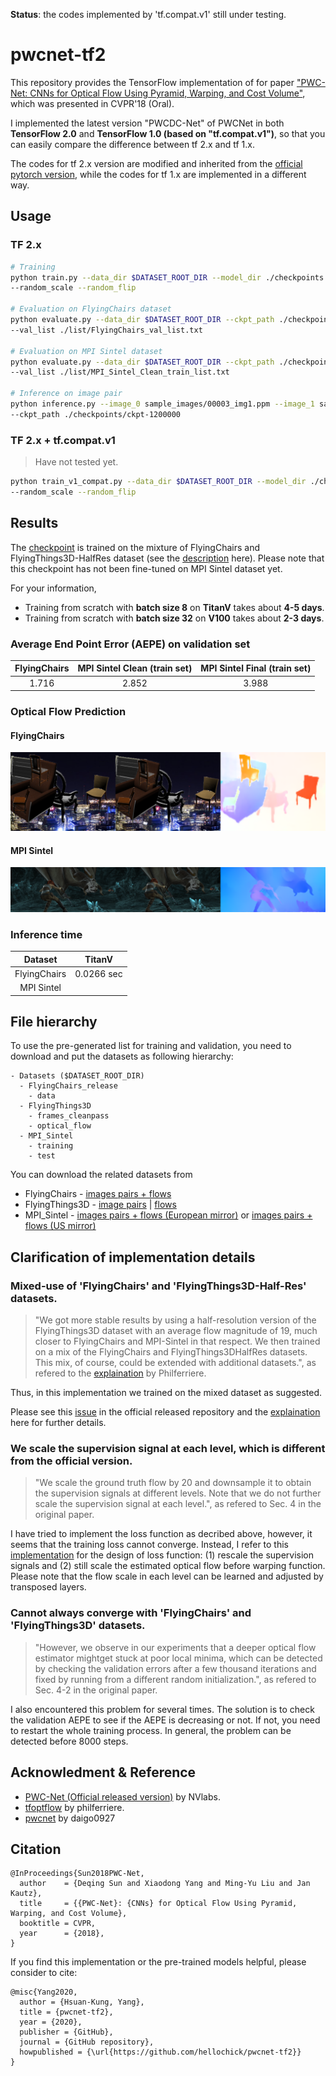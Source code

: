 **Status**: the codes implemented by 'tf.compat.v1' still under testing.

# pwcnet-tf2
This repository provides the TensorFlow implementation of for paper ["PWC-Net: CNNs for Optical Flow Using Pyramid, Warping, and Cost Volume"](https://arxiv.org/abs/1709.02371.pdf), which was presented in CVPR'18 (Oral). 

I implemented the latest version "PWCDC-Net" of PWCNet in both **TensorFlow 2.0** and **TensorFlow 1.0 (based on "tf.compat.v1")**, so that you can easily compare the difference between tf 2.x and tf 1.x.

The codes for tf 2.x version are modified and inherited from the [official pytorch version](https://github.com/NVlabs/PWC-Net/tree/master/PyTorch), while the codes for tf 1.x are implemented in a different way.

## Usage
### TF 2.x
```bash
# Training
python train.py --data_dir $DATASET_ROOT_DIR --model_dir ./checkpoints \
--random_scale --random_flip

# Evaluation on FlyingChairs dataset
python evaluate.py --data_dir $DATASET_ROOT_DIR --ckpt_path ./checkpoints/ckpt-1200000 \
--val_list ./list/FlyingChairs_val_list.txt

# Evaluation on MPI Sintel dataset
python evaluate.py --data_dir $DATASET_ROOT_DIR --ckpt_path ./checkpoints/ckpt-1200000 \
--val_list ./list/MPI_Sintel_Clean_train_list.txt

# Inference on image pair
python inference.py --image_0 sample_images/00003_img1.ppm --image_1 sample_images/00003_img2.ppm \
--ckpt_path ./checkpoints/ckpt-1200000 
```

### TF 2.x + tf.compat.v1
> Have not tested yet.

```bash
python train_v1_compat.py --data_dir $DATASET_ROOT_DIR --model_dir ./checkpoints \
--random_scale --random_flip
```

## Results
The [checkpoint](./checkpoints) is trained on the mixture of FlyingChairs and FlyingThings3D-HalfRes dataset (see the [description](#mixed-dataset) here). Please note that this checkpoint has not been fine-tuned on MPI Sintel dataset yet.

For your information,
- Training from scratch with **batch size 8** on **TitanV** takes about **4-5 days**. 
- Training from scratch with **batch size 32** on **V100** takes about **2-3 days**.

### Average End Point Error (AEPE) on validation set 

| FlyingChairs | MPI Sintel Clean (train set) | MPI Sintel Final (train set) |
|:----:|:----:|:-----:|
| 1.716 | 2.852 | 3.988 |

### Optical Flow Prediction
#### FlyingChairs
![](sample_images/00003_viz.png)

#### MPI Sintel
![](sample_images/clean_cave_2_frame_0042_viz.png)

### Inference time
| Dataset | TitanV |
|:----:|:----:|
| FlyingChairs | 0.0266 sec | 
| MPI Sintel | |

## File hierarchy
To use the pre-generated list for training and validation, you need to download and put the datasets as following hierarchy:
```
- Datasets ($DATASET_ROOT_DIR)
  - FlyingChairs_release
    - data
  - FlyingThings3D
    - frames_cleanpass
    - optical_flow
  - MPI_Sintel
    - training
    - test
```

You can download the related datasets from 
- FlyingChairs - [images pairs + flows](https://lmb.informatik.uni-freiburg.de/data/FlyingChairs/FlyingChairs.zip)
- FlyingThings3D - [image pairs](https://lmb.informatik.uni-freiburg.de/data/SceneFlowDatasets_CVPR16/Release_april16/data/FlyingThings3D/raw_data/flyingthings3d__frames_cleanpass.tar) | [flows](https://lmb.informatik.uni-freiburg.de/data/SceneFlowDatasets_CVPR16/Release_april16/data/FlyingThings3D/derived_data/flyingthings3d__optical_flow.tar.bz2)
- MPI_Sintel - [images pairs + flows (European mirror)](http://files.is.tue.mpg.de/sintel/MPI-Sintel-complete.zip) or [images pairs + flows (US mirror)](http://sintel.cs.washington.edu/MPI-Sintel-complete.zip)

## Clarification of implementation details
### Mixed-use of 'FlyingChairs' and 'FlyingThings3D-Half-Res' datasets. <a name="mixed-dataset"></a>
> "We got more stable results by using a half-resolution version of the FlyingThings3D dataset with an average flow magnitude of 19, much closer to FlyingChairs and MPI-Sintel in that respect. We then trained on a mix of the FlyingChairs and FlyingThings3DHalfRes datasets. This mix, of course, could be extended with additional datasets.", as refered to the [explaination](https://github.com/philferriere/tfoptflow#multisteps-learning-rate-schedule-) by Philferriere.

Thus, in this implementation we trained on the mixed dataset as suggested. 

Please see this [issue](https://github.com/NVlabs/PWC-Net/issues/44) in the official released repository and the [explaination](https://github.com/philferriere/tfoptflow#multisteps-learning-rate-schedule-) here for further details.

### We scale the supervision signal at each level, which is different from the official version.
>  "We scale the ground truth flow by 20 and downsample it to obtain the supervision signals at different levels. Note that we do not further scale the supervision signal at each level.", as refered to Sec. 4 in the original paper.

I have tried to implement the loss function as decribed above, however, it seems that the training loss cannot converge. Instead, I refer to this [implementation](https://github.com/philferriere/tfoptflow) for the design of loss function: (1) rescale the supervision signals and (2) still scale the estimated optical flow before warping function. Please note that the flow scale in each level can be learned and adjusted by transposed layers.

### Cannot always converge with 'FlyingChairs' and 'FlyingThings3D' datasets.
>  "However, we observe in our experiments that a deeper optical flow estimator mightget stuck at poor local minima, which can be detected by checking the validation errors after a few thousand iterations and fixed by running from a different random initialization.", as refered to Sec. 4-2 in the original paper.

I also encountered this problem for several times. The solution is to check the validation AEPE to see if the AEPE is decreasing or not. If not, you need to restart the whole training process. In general, the problem can be detected before 8000 steps.

## Acknowledment & Reference
- [PWC-Net (Official released version)](https://github.com/NVlabs/PWC-Net) by NVlabs.
- [tfoptflow](https://github.com/philferriere/tfoptflow) by philferriere.
- [pwcnet](https://github.com/daigo0927/pwcnet) by daigo0927

## Citation
```
@InProceedings{Sun2018PWC-Net,
  author    = {Deqing Sun and Xiaodong Yang and Ming-Yu Liu and Jan Kautz},
  title     = {{PWC-Net}: {CNNs} for Optical Flow Using Pyramid, Warping, and Cost Volume},
  booktitle = CVPR,
  year      = {2018},
}
```

If you find this implementation or the pre-trained models helpful, please consider to cite:
```
@misc{Yang2020,
  author = {Hsuan-Kung, Yang},
  title = {pwcnet-tf2},
  year = {2020},
  publisher = {GitHub},
  journal = {GitHub repository},
  howpublished = {\url{https://github.com/hellochick/pwcnet-tf2}}
}
```
